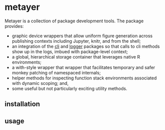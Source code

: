 metayer
====

Metayer is a collection of package development tools.  The package provides:

+ graphic device wrappers that allow uniform figure generation across publishing contexts including Jupyter,
  knitr, and from the shell;
+ an integration of the [cli](https://cli.r-lib.org/index.html) and [logger](https://daroczig.github.io/logger/index.html)
  packages so that calls to cli methods show up in the logs, imbued with package-level context;
+ a global, hierarchical storage container that leverages native R environments;
+ a with-style wrapper that wrapper that facilitates temporary and safer monkey patching of namespaced internals;
+ helper methods for inspecting function stack environments associated with dynamic scoping; and,
+ some useful but not particularly exciting utility methods.

## installation

## usage


